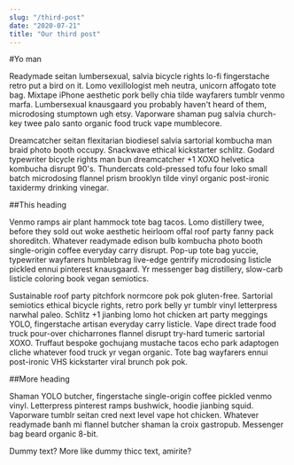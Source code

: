 ```yaml
---
slug: "/third-post"
date: "2020-07-21"
title: "Our third post"
---
```


#Yo man

Readymade seitan lumbersexual, salvia bicycle rights lo-fi fingerstache retro put a bird on it. Lomo vexillologist meh neutra, unicorn affogato tote bag. Mixtape iPhone aesthetic pork belly chia tilde wayfarers tumblr venmo marfa. Lumbersexual knausgaard you probably haven't heard of them, microdosing stumptown ugh etsy. Vaporware shaman pug salvia church-key twee palo santo organic food truck vape mumblecore.

Dreamcatcher seitan flexitarian biodiesel salvia sartorial kombucha man braid photo booth occupy. Snackwave ethical kickstarter schlitz. Godard typewriter bicycle rights man bun dreamcatcher +1 XOXO helvetica kombucha disrupt 90's. Thundercats cold-pressed tofu four loko small batch microdosing flannel prism brooklyn tilde vinyl organic post-ironic taxidermy drinking vinegar.

##This heading

Venmo ramps air plant hammock tote bag tacos. Lomo distillery twee, before they sold out woke aesthetic heirloom offal roof party fanny pack shoreditch. Whatever readymade edison bulb kombucha photo booth single-origin coffee everyday carry disrupt. Pop-up tote bag yuccie, typewriter wayfarers humblebrag live-edge gentrify microdosing listicle pickled ennui pinterest knausgaard. Yr messenger bag distillery, slow-carb listicle coloring book vegan semiotics.

Sustainable roof party pitchfork normcore pok pok gluten-free. Sartorial semiotics ethical bicycle rights, retro pork belly yr tumblr vinyl letterpress narwhal paleo. Schlitz +1 jianbing lomo hot chicken art party meggings YOLO, fingerstache artisan everyday carry listicle. Vape direct trade food truck pour-over chicharrones flannel disrupt try-hard tumeric sartorial XOXO. Truffaut bespoke gochujang mustache tacos echo park adaptogen cliche whatever food truck yr vegan organic. Tote bag wayfarers ennui post-ironic VHS kickstarter viral brunch pok pok.

##More heading

Shaman YOLO butcher, fingerstache single-origin coffee pickled venmo vinyl. Letterpress pinterest ramps bushwick, hoodie jianbing squid. Vaporware tumblr seitan cred next level vape hot chicken. Whatever readymade banh mi flannel butcher shaman la croix gastropub. Messenger bag beard organic 8-bit.

Dummy text? More like dummy thicc text, amirite?
